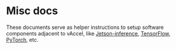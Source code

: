 # Misc docs

These documents serve as helper instructions to setup software components
adjacent to vAccel, like
[Jetson-inference](https://github.com/dusty-nv/jetson-inference),
[TensorFlow](https://github.com/tensorflow/tensorflow),
[PyTorch](https://github.com/pytorch/pytorch), etc.
